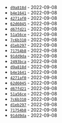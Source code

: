 *  [`d9a818d`](https://github.com/dotdwebo/learn-tailwindcss/commit/d9a818d) - 2022-09-08
*  [`b4e1641`](https://github.com/dotdwebo/learn-tailwindcss/commit/b4e1641) - 2022-09-08
*  [`4271af0`](https://github.com/dotdwebo/learn-tailwindcss/commit/4271af0) - 2022-09-08
*  [`62d6045`](https://github.com/dotdwebo/learn-tailwindcss/commit/62d6045) - 2022-09-08
*  [`d67fd21`](https://github.com/dotdwebo/learn-tailwindcss/commit/d67fd21) - 2022-09-08
*  [`51a56ce`](https://github.com/dotdwebo/learn-tailwindcss/commit/51a56ce) - 2022-09-08
*  [`7c6b310`](https://github.com/dotdwebo/learn-tailwindcss/commit/7c6b310) - 2022-09-08
*  [`d1eb297`](https://github.com/dotdwebo/learn-tailwindcss/commit/d1eb297) - 2022-09-08
*  [`71754b8`](https://github.com/dotdwebo/learn-tailwindcss/commit/71754b8) - 2022-09-08
*  [`91dd9da`](https://github.com/dotdwebo/learn-tailwindcss/commit/91dd9da) - 2022-09-08
*  [`2493bca`](https://github.com/dotdwebo/learn-tailwindcss/commit/2493bca) - 2022-09-08
*  [`d9a818d`](https://github.com/dotdwebo/learn-tailwindcss/commit/d9a818d) - 2022-09-08
*  [`b4e1641`](https://github.com/dotdwebo/learn-tailwindcss/commit/b4e1641) - 2022-09-08
*  [`4271af0`](https://github.com/dotdwebo/learn-tailwindcss/commit/4271af0) - 2022-09-08
*  [`62d6045`](https://github.com/dotdwebo/learn-tailwindcss/commit/62d6045) - 2022-09-08
*  [`d67fd21`](https://github.com/dotdwebo/learn-tailwindcss/commit/d67fd21) - 2022-09-08
*  [`51a56ce`](https://github.com/dotdwebo/learn-tailwindcss/commit/51a56ce) - 2022-09-08
*  [`7c6b310`](https://github.com/dotdwebo/learn-tailwindcss/commit/7c6b310) - 2022-09-08
*  [`d1eb297`](https://github.com/dotdwebo/learn-tailwindcss/commit/d1eb297) - 2022-09-08
*  [`71754b8`](https://github.com/dotdwebo/learn-tailwindcss/commit/71754b8) - 2022-09-08
*  [`91dd9da`](https://github.com/dotdwebo/learn-tailwindcss/commit/91dd9da) - 2022-09-08
